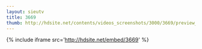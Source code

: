 ```yaml
---
layout: sieutv
title: 3669
thumb: http://hdsite.net/contents/videos_screenshots/3000/3669/preview_360p.mp4.jpg
---
```

{% include iframe src='http://hdsite.net/embed/3669' %}
 
